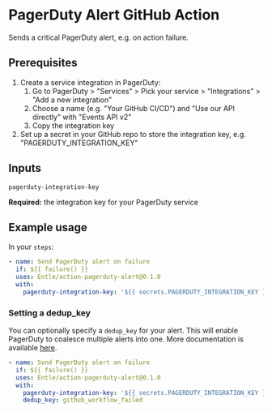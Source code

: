 # PagerDuty Alert GitHub Action
Sends a critical PagerDuty alert, e.g. on action failure.

## Prerequisites

1. Create a service integration in PagerDuty:
    1. Go to PagerDuty > "Services" > Pick your service > "Integrations" > "Add a new integration"
    2. Choose a name (e.g. "Your GitHub CI/CD") and "Use our API directly" with "Events API v2"
    3. Copy the integration key
2. Set up a secret in your GitHub repo to store the integration key, e.g. "PAGERDUTY_INTEGRATION_KEY"

## Inputs

`pagerduty-integration-key`

**Required:** the integration key for your PagerDuty service

## Example usage

In your `steps`:

```yaml
- name: Send PagerDuty alert on failure
  if: ${{ failure() }}
  uses: Entle/action-pagerduty-alert@0.1.0
  with:
    pagerduty-integration-key: '${{ secrets.PAGERDUTY_INTEGRATION_KEY }}'
```

### Setting a dedup_key

You can optionally specify a `dedup_key` for your alert. This will enable PagerDuty to coalesce multiple alerts into one.
More documentation is available [here](https://developer.pagerduty.com/docs/events-api-v2/trigger-events/).

```yaml
- name: Send PagerDuty alert on failure
  if: ${{ failure() }}
  uses: Entle/action-pagerduty-alert@0.1.0
  with:
    pagerduty-integration-key: '${{ secrets.PAGERDUTY_INTEGRATION_KEY }}'
    dedup_key: github_workflow_failed
```